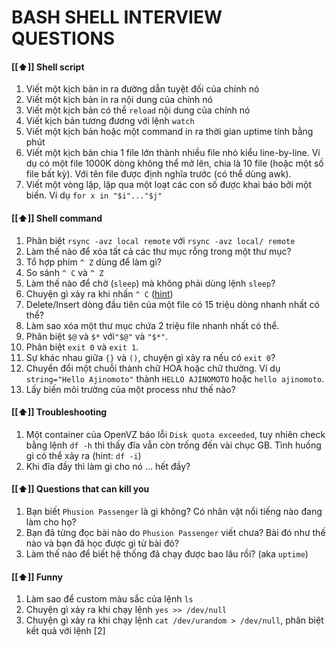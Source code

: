 BASH SHELL INTERVIEW QUESTIONS
=============================

#### [[⬆]] Shell script

1. Viết một kịch bản in ra đường dẫn tuyệt đối của chính nó
2. Viết một kịch bản in ra nội dung của chính nó
3. Viết một kịch bản có thể `reload` nội dung của chính nó
4. Viết kịch bản tương đương với lệnh `watch`
5. Viết một kịch bản hoặc một command in ra thời gian uptime tính bằng phút
6. Viết một kịch bản chia 1 file lớn thành nhiều file nhỏ kiểu line-by-line. Ví dụ có
một file 1000K dòng không thể mở lên, chia là 10 file (hoặc một số file bất kỳ). Với
tên file được định nghĩa trước (có thể dùng awk).
7. Viết một vòng lặp, lặp qua một loạt các con số được khai báo bởi một biến. Ví dụ `for x in "$i"..."$j"`

#### [[⬆]] Shell command

1. Phân biệt `rsync -avz local remote` với `rsync -avz local/ remote`
2. Làm thế nào để xóa tất cả các thư mục rỗng trong một thư mục?
3. Tổ hợp phím `^ Z` dùng để làm gì?
4. So sánh `^ C` và `^ Z`
5. Làm thế nào để chờ (`sleep`) mà không phải dùng lệnh `sleep`?
6. Chuyện gì xảy ra khi nhấn `^ C` ([hint](http://plaban123.tumblr.com/post/117417983794/what-happens-when-you-hit-ctrl-c))
7. Delete/Insert dòng đầu tiên của một file có 15 triệu dòng nhanh nhất có thể?
8. Làm sao xóa một thư mục chứa 2 triệu file nhanh nhất có thể.
9. Phân biệt `$@` và `$*` với`"$@"` và `"$*"`.
10. Phân biệt `exit 0` và `exit 1`.
11. Sự khác nhau giữa `{}` và `()`, chuyện gì xảy ra nếu có `exit 0`?
12. Chuyển đổi một chuỗi thành chữ HOA hoặc chữ thường. Ví dụ `string="Hello Ajinomoto"` thành `HELLO AJINOMOTO` hoặc `hello ajinomoto`.
13. Lấy biến môi trường của một process như thế nào?

#### [[⬆]] Troubleshooting

1. Một container của OpenVZ báo lỗi `Disk quota exceeded`, tuy nhiên check
bằng lệnh `df -h` thì thấy đĩa vẫn còn trống đến vài chục GB. Tình huống
gì có thể xảy ra (hint: `df -i`)
2. Khi đĩa đầy thì làm gì cho nó ... hết đầy?

#### [[⬆]] Questions that can kill you

1. Bạn biết `Phusion Passenger` là gì không? Có nhân vật nổi tiếng nào
  đang làm cho họ?
2. Bạn đã từng đọc bài nào do `Phusion Passenger` viết chưa? Bài đó như thế nào
  và bạn đã học được gì từ bài đó?
3. Làm thế nào để biết hệ thống đã chạy được bao lâu rồi? (aka `uptime`)

#### [[⬆]] Funny

1. Làm sao để custom màu sắc của lệnh `ls`
2. Chuyện gì xảy ra khi chạy lệnh `yes >> /dev/null`
3. Chuyện gì xảy ra khi chạy lệnh `cat /dev/urandom > /dev/null`, phân biệt kết quả với lệnh [2]
